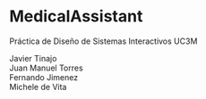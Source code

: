 # MedicalAssistant
Práctica de Diseño de Sistemas Interactivos UC3M


Javier Tinajo </br>
Juan Manuel Torres </br>
Fernando Jimenez </br>
Michele de Vita </br>
